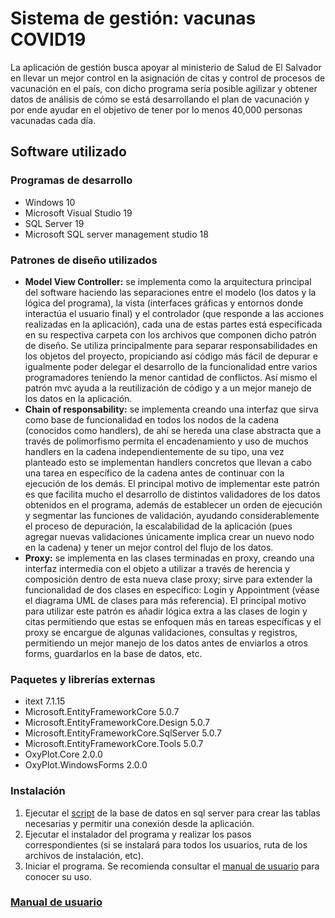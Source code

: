 # Sistema de gestión: vacunas COVID19

La aplicación de gestión busca apoyar al ministerio de Salud de El Salvador en llevar un mejor control en la asignación de citas y control de procesos de vacunación en el país, con dicho programa sería posible agilizar y obtener datos de análisis de cómo se está desarrollando el plan de vacunación y por ende ayudar en el objetivo de tener por lo menos 40,000 personas vacunadas cada día.

## Software utilizado

### Programas de desarrollo

* Windows 10
* Microsoft Visual Studio 19
* SQL Server 19
* Microsoft SQL server management studio 18

### Patrones de diseño utilizados

* __Model View Controller:__ se implementa como la arquitectura principal del software haciendo las separaciones entre el modelo (los datos y la lógica del programa), la vista (interfaces gráficas y entornos donde interactúa el usuario final) y el controlador (que responde a las acciones realizadas en la aplicación), cada una de estas partes está especificada en su respectiva carpeta con los archivos que componen dicho patrón de diseño. Se utiliza principalmente para separar responsabilidades en los objetos del proyecto, propiciando así código más fácil de depurar e igualmente poder delegar el desarrollo de la funcionalidad entre varios programadores teniendo la menor cantidad de conflictos. Así mismo el patrón mvc ayuda a la reutilización de código y a un mejor manejo de los datos en la aplicación.
* __Chain of responsability:__  se implementa creando una interfaz que sirva como base de funcionalidad en todos los nodos de la cadena (conocidos como handlers), de ahí se hereda una clase abstracta que a través de polimorfismo permita el encadenamiento y uso de muchos handlers en la cadena independientemente de su tipo, una vez planteado esto se implementan handlers concretos que llevan a cabo una tarea en específico de la cadena antes de continuar con la ejecución de los demás. El principal motivo de implementar este patrón es que facilita mucho el desarrollo de distintos validadores de los datos obtenidos en el programa, además de establecer un orden de ejecución y segmentar las funciones de validación, ayudando considerablemente el proceso de depuración, la escalabilidad de la aplicación (pues agregar nuevas validaciones únicamente implica crear un nuevo nodo en la cadena) y tener un mejor control del flujo de los datos.
* __Proxy:__  se implementa en las clases terminadas en proxy, creando una interfaz intermedia con el objeto a utilizar a través de herencia y composición dentro de esta nueva clase proxy; sirve para extender la funcionalidad de dos clases en específico: Login y Appointment (véase el diagrama UML de clases para más referencia). El principal motivo para utilizar este patrón es añadir lógica extra a las clases de login y citas permitiendo que estas se enfoquen más en tareas específicas y el proxy se encargue de algunas validaciones, consultas y registros, permitiendo un mejor manejo de los datos antes de enviarlos a otros forms, guardarlos en la base de datos, etc.

### Paquetes y librerías externas

* itext 7.1.15
* Microsoft.EntityFrameworkCore 5.0.7
* Microsoft.EntityFrameworkCore.Design 5.0.7
* Microsoft.EntityFrameworkCore.SqlServer 5.0.7
* Microsoft.EntityFrameworkCore.Tools 5.0.7
* OxyPlot.Core 2.0.0
* OxyPlot.WindowsForms 2.0.0

### Instalación

1. Ejecutar el [script](https://github.com/UCASV/proyecto-final-grupo4/blob/main/Proyecto%20BASES-POO%202021/Programaci%C3%B3n%20orientada%20a%20objetos/EN_Proyecto-Script-V1.2.sql) de la base de datos en sql server para crear las tablas necesarias y permitir una conexión desde la aplicación.
2. Ejecutar el instalador del programa y realizar los pasos correspondientes (si se instalará para todos los usuarios, ruta de los archivos de instalación, etc).
3. Iniciar el programa. Se recomienda consultar el [manual de usuario](https://github.com/UCASV/proyecto-final-grupo4/blob/main/Proyecto%20BASES-POO%202021/Programaci%C3%B3n%20orientada%20a%20objetos/Manual%20de%20usuario.pdf) para conocer su uso.

### [Manual de usuario](https://github.com/UCASV/proyecto-final-grupo4/blob/main/Proyecto%20BASES-POO%202021/Programaci%C3%B3n%20orientada%20a%20objetos/Manual%20de%20usuario.pdf)
